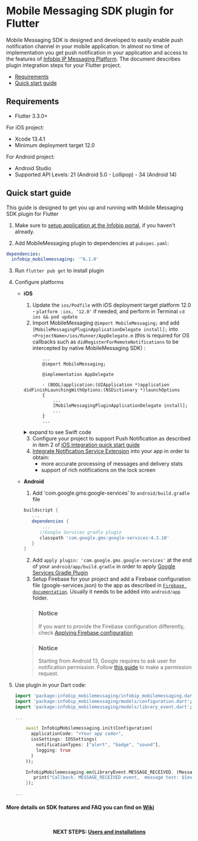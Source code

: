 # Mobile Messaging SDK plugin for Flutter

Mobile Messaging SDK is designed and developed to easily enable push notification channel in your mobile application. In almost no time of implementation you get push notification in your application and access to the features of [Infobip IP Messaging Platform](https://www.infobip.com/en/products/mobile-app-messaging).
The document describes plugin integration steps for your Flutter project.

* [Requirements](#requirements)
* [Quick start guide](#quick-start-guide)

## Requirements
- Flutter 3.3.0+

For iOS project:
- Xcode 13.4.1
- Minimum deployment target 12.0

For Android project:
- Android Studio
- Supported API Levels: 21 (Android 5.0 - Lollipop) - 34 (Android 14)

## Quick start guide

This guide is designed to get you up and running with Mobile Messaging SDK plugin for Flutter

1. Make sure to [setup application at the Infobip portal](https://www.infobip.com/docs/mobile-app-messaging/getting-started#create-and-enable-a-mobile-application-profile), if you haven't already.

2. Add MobileMessaging plugin to dependencies at `pubspec.yaml`:

  ```yaml
  dependencies:
    infobip_mobilemessaging: '^6.1.0'

  ```

3. Run `flutter pub get` to install plugin

4. Configure platforms

   - **iOS**
       1. Update the `ios/Podfile` with iOS deployment target platform 12.0 - `platform :ios, '12.0'` if needed, and perform in Terminal `cd ios && pod update `
       2. Import MobileMessaging `@import MobileMessaging;` and add `[MobileMessagingPluginApplicationDelegate install];` into `<ProjectName>/ios/Runner/AppDelegate.m` (this is required for OS callbacks such as `didRegisterForRemoteNotifications` to be intercepted by native MobileMessaging SDK) :
        ```objc
               ...
               @import MobileMessaging;

               @implementation AppDelegate

               - (BOOL)application:(UIApplication *)application didFinishLaunchingWithOptions:(NSDictionary *)launchOptions
               {
                   ...
                   [MobileMessagingPluginApplicationDelegate install];
                   ...
               }
               ...
        ```

     <details><summary>expand to see Swift code</summary>

      ```swift

               import MobileMessaging
               ...
               @UIApplicationMain
               @objc class AppDelegate: FlutterAppDelegate {
                 override func application(
                    _ application: UIApplication,
                    didFinishLaunchingWithOptions launchOptions: [UIApplication.LaunchOptionsKey: Any]?
                  ) -> Bool {
                     ...
                     MobileMessagingPluginApplicationDelegate.install()
                     ...
                  }
                }
               ...
      ```
      </details>

       3. Configure your project to support Push Notification as described in item 2 of [iOS integration quick start guide](https://github.com/infobip/mobile-messaging-sdk-ios#quick-start-guide)
       4. [Integrate Notification Service Extension](https://github.com/infobip/mobile-messaging-flutter-plugin/wiki/Delivery-improvements-and-rich-content-notifications) into your app in order to obtain:
           - more accurate processing of messages and delivery stats
           - support of rich notifications on the lock screen
   - **Android**
       1. Add 'com.google.gms:google-services' to `android/build.gradle` file
        ```groovy
        buildscript {
           ...
           dependencies {
               ...
              //Google Services gradle plugin
              classpath 'com.google.gms:google-services:4.3.10'
           }
        }
        ```
        2. Add `apply plugin: 'com.google.gms.google-services'` at the end of your `android/app/build.gradle` in order to apply [Google Services Gradle Plugin](https://developers.google.com/android/guides/google-services-plugin)
        3. Setup Firebase for your project and add a Firebase configuration file (google-services.json) to the app as described in <a href="https://firebase.google.com/docs/android/setup#add-config-file" target="_blank">`Firebase documentation`</a>. Usually it needs to be added into `android/app` folder.
        
        > ### Notice
        > If you want to provide the Firebase configuration differently, check [Applying Firebase configuration](https://github.com/infobip/mobile-messaging-flutter-plugin/wiki/Applying-Firebase-configuration-in-MobileMessaging-Flutter-plugin) 

        > ### Notice
        > Starting from Android 13, Google requires to ask user for notification permission. Follow <a href="https://github.com/infobip/mobile-messaging-flutter-plugin/wiki/Android-13-Notification-Permission-Handling" target="_blank">this guide</a> to make a permission request.

4. Use plugin in your Dart code:
    ```dart
    import 'package:infobip_mobilemessaging/infobip_mobilemessaging.dart';
    import 'package:infobip_mobilemessaging/models/configuration.dart';
    import 'package:infobip_mobilemessaging/models/library_event.dart';

    ...

        await InfobipMobilemessaging.init(Configuration(
          applicationCode: "<Your app code>",
          iosSettings: IOSSettings(
            notificationTypes: ["alert", "badge", "sound"],
            logging: true
          )
        ));

        InfobipMobilemessaging.on(LibraryEvent.MESSAGE_RECEIVED, (Message event) => {
           print("Callback. MESSAGE_RECEIVED event,  message text: ${event.body}")
        });

    ...

    ```
#### More details on SDK features and FAQ you can find on [Wiki](https://github.com/infobip/mobile-messaging-flutter-plugin/wiki)

<br>
<p align="center"><b>NEXT STEPS: <a href="https://github.com/infobip/mobile-messaging-flutter-plugin/wiki/Users-and-installations">Users and installations</a></b></p>
<br>
